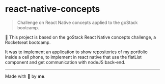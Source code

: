 # react-native-concepts
> Challenge on React Native concepts applied to the goStack bootcamp.

🚀 This project is based on the goStack React Native concepts challenge, a Rocketseat bootcamp.

It was to implement an application to show repositories of my portfolio inside a cell phone, to implement in react native that use the flatList component and get communication with nodeJS back-end.

---

Made with 💜 by **me**.
